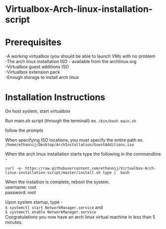 # Virtualbox-Arch-linux-installation-script  
# Prerequisites  
-A working virtualbox (you should be able to launch VMs with no problem  
-The arch linux installation ISO - available from the archlinux.org  
-Virtualbox guest additions ISO  
-Virtualbox extension pack  
-Enough storage to install arch linux  
  
# Installation Instructions  
On host system, start virtualbox  
  
Run main.sh script (through the terminall) ex. `/bin/bash main.sh`  
  
follow the prompts  
  
When specifying ISO locations, you must specify the entire path ex. `/home/ethannij/Desktop/ArchInstallation/GuestAdditions.iso`  
  
When the arch linux installation starts type the following in the commandline -  
  
`curl -o- https://raw.githubusercontent.com/ethannij/Virtualbox-Arch-linux-installation-script/master/install.sh type | 
bash`  
  
When the installion is complete, reboot the system.  
username: root  
password: root  
  
Upon system startup, type -  
`$ systemctl start NetworkManager.service` and  
`$ systemctl enable NetworkManager.service`  
Congratulations you now have an arch linux virtual machine in less than 5 minutes.
